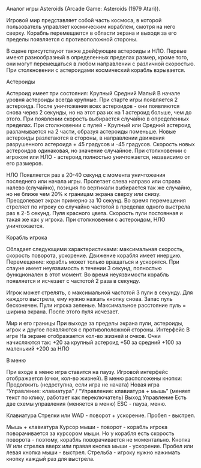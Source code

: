 Аналог игры Asteroids (Arcade Game: Asteroids (1979 Atari)).

Игровой мир представляет собой часть космоса, в которой пользователь управляет космическим кораблем, смотря на него сверху. 
Корабль перемещается в области экрана и выходя за его пределы появляется с противоположной стороны.

В сцене присутствуют также дрейфующие астероиды и НЛО. 
Первые имеют разнообразный в определенных пределах размер, кроме того, они могут перемещаться в любом направлении с различной скоростью. 
При столкновении с астероидами космический корабль взрывается.

Астероиды

Астероид имеет три состояния:
Крупный
Средний
Малый
В начале уровня астероиды всегда крупные.
При старте игры появляется 2 астероида.
После уничтожения всех астероидов - они появляются снова через 2 секунды, но на этот раз их на 1 астероид больше, чем до этого.
При появлении скорость выбирается случайно в определенных пределах.
При столкновении с пулей - Крупный или Средний астероид разламывается на 2 части, образуя астероиды поменьше.
Новые астероиды разлетаются в стороны, в направлении движения разрушенного астероида + 45 градусов и -45 градусов.
Скорость новых астероидов одинаковая, но значение случайное.
При столкновении с игроком или НЛО - астероид полностью уничтожается, независимо от его размеров.

НЛО
Появляется раз в 20-40 секунд с момента уничтожения последнего или начала игры.
Пролетает слева направо или справа налево (случайно), позиция по вертикали выбирается так же случайно, но не ближе чем 20% к границам экрана сверху или снизу.
Преодолевает экран примерно за 10 секунд.
Во время перемещения стреляет по игроку со случайно частотой в пределах одного выстрела раз в 2-5 секунд. 
Пуля красного цвета. Скорость пули постоянная и такая же как у игрока.
При столкновении с астероидом, НЛО уничтожается.

Корабль игрока

Обладает следующими характеристиками: максимальная скорость, скорость поворота, ускорение.
Движение корабля имеет инерцию.
Перемещение: корабль может только вращаться и ускорятся.
При спауне имеет неуязвимость в течении 3 секунд, полностью функционален в этот момент. 
Во время неуязвимости корабль появляется и исчезает с частотой 2 раза в секунду.

Игрок может стрелять, с максимальной частотой 3 пули в секунду.
Для каждого выстрела, ему нужно нажать кнопку снова.
Запас пуль бесконечен.
Пули игрока зеленые.
Максимальное расстояние пуль = ширина экрана. После этого пуля исчезает.

Мир и его границы
При выходе за пределы экрана пули, астероиды, игрок и другое появляются с противоположной стороны.
Интерфейс
В игре
На экране отображается кол-во жизней и очков.
Очки начисляются так:
+20 за крупный астероид
+50 за средний
+100 за маленький
+200 за НЛО

В меню

При входе в меню игра ставится на паузу.
Игровой интерфейс отображается (очки, кол-во жизней).
В меню расположены кнопки:
Продолжить (недоступна, если игра не начата)
Новая игра
“Управление: клавиатура” / “Управление: клавиатура + мышь” (меняет текст по клику, работает как переключатель)
Выход
Управление
Есть две схемы управления (меняется в меню)
ESC - пауза, меню.

Клавиатура
Стрелки или WAD - поворот + ускорение.
Пробел - выстрел.

Мышь + клавиатура
Курсор мыши - поворот - корабль игрока поворачивается за курсором мыши. Но у корабля есть скорость поворота - поэтому, корабль поворачивается не моментально.
Кнопка W или стрелка вверх или правая кнопка мыши - ускорение.
Пробел или левая кнопка мыши - выстрел.
Стрельба - игроку нужно нажимать кнопку каждый раз для выстрела.
